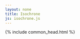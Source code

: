 ```yaml
---
layout: none
title: Isochrone
js: isochrone.js
---
```


<html lang="en">

<head>
  {% include common_head.html %}
  <style>
    {% include common.css %}
</style>
</head>

<body>
  <div id="map" class="map"></div>
</body>
<script>
  {% include {{ page.js }} %}
</script>

</html>